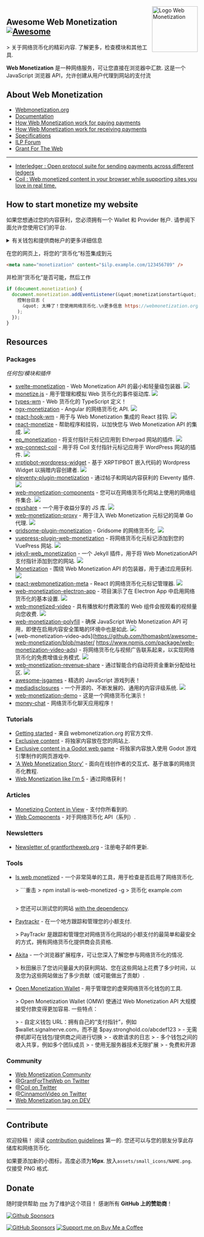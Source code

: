<div class="github-widget" data-repo="thomasbnt/awesome-web-monetization"></div>
<script async src="https://pagead2.googlesyndication.com/pagead/js/adsbygoogle.js"></script><ins class="adsbygoogle" style="display:block" data-ad-client="ca-pub-6890694312814945" data-ad-slot="5473692530" data-ad-format="auto"  data-full-width-responsive="true"></ins><script>(adsbygoogle = window.adsbygoogle || []).push({});</script>
<img src="https://raw.githubusercontent.com/thomasbnt/awesome-web-monetization/master/assets/wm_icon_animated.svg?sanitize=true" alt="Logo Web Monetization" align="right" width="120px" />

## Awesome Web Monetization [![Awesome](https://awesome.re/badge-flat2.svg)](https://awesome.re)

 &gt; 关于网络货币化的精彩内容. 了解更多，检查模块和其他工具.

**Web Monetization** 是一种网络服务，可让您直接在浏览器中汇款.
这是一个 JavaScript 浏览器 API，允许创建从用户代理到网站的支付流



## About Web Monetization

- [Webmonetization.org](https://webmonetization.org/)
- [Documentation](https://webmonetization.org/docs/getting-started)
- [How Web Monetization work for paying payments](https://webmonetization.org/docs/sending)
- [How Web Monetization work for receiving payments](https://webmonetization.org/docs/receiving)
- [Specifications](https://webmonetization.org/specification.html)
- [ILP Forum](https://forum.interledger.org/)
- [Grant For The Web](https://www.grantfortheweb.org/)

---

- [Interledger : Open protocol suite for sending payments across different ledgers](https://interledger.org/)
- [Coil : Web monetized content in your browser while supporting sites you love in real time.](https://coil.com)

## How to start monetize my website

如果您想通过您的内容获利，您必须拥有一个 Wallet 和 Provider 帐户. 请参阅下面允许您使用它们的平台.

<details><summary>有关钱包和提供商帐户的更多详细信息</summary>
<p>
  
---
  
  
| **Wallets** |                                  |                                                         |                                              |                                                      |
| :---------: | :------------------------------: | :-----------------------------------------------------: | :------------------------------------------: | :--------------------------------------------------: |
 | 姓名 | [![Uphold](https://webmonetization.org/img/uphold_logo.svg)](https://uphold.com/) |           [![GateHub](https://webmonetization.org/img/gatehub_logo.svg)](https://gatehub.net/)           | [![Stronghold](https://webmonetization.org/img/stronghold_logo.svg)](https://stronghold.co/real-time-payments#coil) | [New Wallet ?<br>Create a issue !](https://github.com/thomasbnt/awesome-web-monetization/issues/new?assignees=thomasbnt&labels=Wallet%2C+%E2%86%94+WM+repository&template=new-wallet.md&title=%5BWa%5D) |
 | 费用 | 无 |  SEPA：1.00 欧元 &lt; 50,000 欧元<br>电汇：最低 15 美元（最高 150 美元）|  \$3 提款费 |  |
  
如果您已经在使用 XRP Tipbot， [check here to migrate on Uphold](https://webmonetization.org/docs/xrptipbot).

 |  **付款** |  |
| ------------ |   --------------------------------------------------------------------------      |
 | 姓名 | [![Coil](https://webmonetization.org/img/coil_logo.svg)](https://coil.com/signup) |

---
</p>
</details>

在您的网页上，将您的“货币化”标签集成到元

```html
<meta name="monetization" content="$ilp.example.com/123456789" />
```

并检测“货币化”是否可能，然后工作

```js
if (document.monetization) {
  document.monetization.addEventListener(&quot;monetizationstart&quot;, () =&gt; {
    控制台日志（
      &quot; 太棒了！您使用网络货币化.\n更多信息 https://webmonetization.org&quot;
    );
  });
}
```

## Resources

### Packages

_任何包/模块和插件_

- [svelte-monetization](https://github.com/wobsoriano/svelte-monetization)  - Web Monetization API 的最小和轻量级包装器.  ![](https://raw.githubusercontent.com/thomasbnt/awesome-web-monetization/master/assets/small_icons/svelte.png)
- [monetize.js](https://github.com/sunchayn/monetize.js)  - 用于管理和模拟 Web 货币化的事件驱动库.  ![](https://raw.githubusercontent.com/thomasbnt/awesome-web-monetization/master/assets/small_icons/javascript.png)
- [types-wm](https://github.com/dacioromero/types-wm) - Web 货币化的 TypeScript 定义！[](https://raw.githubusercontent.com/thomasbnt/awesome-web-monetization/master/assets/small_icons/typescript.png)
- [ngx-monetization](https://github.com/CDDelta/ngx-monetization)  - Angular 的网络货币化 API.  ![](https://raw.githubusercontent.com/thomasbnt/awesome-web-monetization/master/assets/small_icons/angular.png)
- [react-hook-wm](https://github.com/dacioromero/react-hook-wm)  - 用于与 Web Monetization 集成的 React 挂钩.  ![](https://raw.githubusercontent.com/thomasbnt/awesome-web-monetization/master/assets/small_icons/react.png)
- [react-monetize](https://github.com/guidovizoso/react-monetize)  - 帮助程序和挂钩，以加快您与 Web Monetization API 的集成.  ![](https://raw.githubusercontent.com/thomasbnt/awesome-web-monetization/master/assets/small_icons/react.png)
- [ep_monetization](https://github.com/ISNIT0/ep_monetization)  - 将支付指针元标记应用到 Etherpad 网站的插件.  ![](https://raw.githubusercontent.com/thomasbnt/awesome-web-monetization/master/assets/small_icons/javascript.png)
- [wp-connect-coil](https://wordpress.org/plugins/wp-connect-coil/)  - 用于将 Coil 支付指针元标记应用于 WordPress 网站的插件.  ![](https://raw.githubusercontent.com/thomasbnt/awesome-web-monetization/master/assets/small_icons/wordpress.png)
- [xrptipbot-wordpress-widget](https://wordpress.org/plugins/widget-xrptipbot/)  - 基于 XRPTIPBOT 嵌入代码的 Wordpress Widget 以捐赠内容创建者.  ![](https://raw.githubusercontent.com/thomasbnt/awesome-web-monetization/master/assets/small_icons/wordpress.png)
- [eleventy-plugin-monetization](https://github.com/DanCanetti/eleventy-plugin-monetization)  - 通过帖子和网站内容获利的 Eleventy 插件.  ![](https://raw.githubusercontent.com/thomasbnt/awesome-web-monetization/master/assets/small_icons/11ty.png)
- [web-monetization-components](https://github.com/philnash/web-monetization-components)  - 您可以在网络货币化网站上使用的网络组件集合.  ![](https://raw.githubusercontent.com/thomasbnt/awesome-web-monetization/master/assets/small_icons/javascript.png)
- [revshare](https://github.com/kewbish/revshare)  - 一个用于收益分享的 JS 库.  ![](https://raw.githubusercontent.com/thomasbnt/awesome-web-monetization/master/assets/small_icons/javascript.png)
- [web-monetization-proxy](https://github.com/tcdowney/web-monetization-proxy)  - 用于注入 Web Monetization 元标记的简单 Go 代理.  ![](https://raw.githubusercontent.com/thomasbnt/awesome-web-monetization/master/assets/small_icons/go.png)
- [gridsome-plugin-monetization](https://github.com/Sergix/gridsome-plugin-monetization)  - Gridsome 的网络货币化.  ![](https://raw.githubusercontent.com/thomasbnt/awesome-web-monetization/master/assets/small_icons/gridsome.png)
- [vuepress-plugin-web-monetization](https://github.com/spekulatius/vuepress-plugin-web-monetization)  - 将网络货币化元标记添加到您的 VuePress 网站.  ![](https://raw.githubusercontent.com/thomasbnt/awesome-web-monetization/master/assets/small_icons/vuejs.png)
- [jekyll-web_monetization](https://github.com/philnash/jekyll-web_monetization)  - 一个 Jekyll 插件，用于将 Web MonetizationAPI 支付指针添加到您的网站.  ![](https://raw.githubusercontent.com/thomasbnt/awesome-web-monetization/master/assets/small_icons/jekyll.png)
- [Monetization](https://github.com/KNawm/monetization)  - 围绕 Web Monetization API 的包装器，用于通过应用获利.  ![](https://raw.githubusercontent.com/thomasbnt/awesome-web-monetization/master/assets/small_icons/dart.png)
- [react-webmonetization-meta](https://github.com/uchibeke/react-webmonetization-meta)  - React 的网络货币化元标记管理器.  ![](https://raw.githubusercontent.com/thomasbnt/awesome-web-monetization/master/assets/small_icons/react.png)
- [web-monetization-electron-app](https://github.com/Jasmin2895/web-monetization-electron-app)  - 项目演示了在 Electron App 中启用网络货币化的基本设置.  ![](https://raw.githubusercontent.com/thomasbnt/awesome-web-monetization/master/assets/small_icons/electron.png)
- [web-monetized-video](https://github.com/Jasmin2895/web-monetized-video)  - 具有播放和付费政策的 Web 组件会按观看的视频量向您收费.  ![](https://raw.githubusercontent.com/thomasbnt/awesome-web-monetization/master/assets/small_icons/javascript.png)
- [web-monetization-polyfill](https://github.com/immers-space/web-monetization-polyfill/)  - 确保 JavaScript Web Monetization API 可用，即使在启用内容安全策略的环境中也是如此.  ![](https://raw.githubusercontent.com/thomasbnt/awesome-web-monetization/master/assets/small_icons/javascript.png)
- [web-monetization-video-ads](https://github.com/thomasbnt/awesome-web-monetization/blob/master/ https://www.npmjs.com/package/web-monetization-video-ads)  - 将网络货币化与视频广告联系起来，以实现网络货币化的免费增值业务模式.  ![](https://raw.githubusercontent.com/thomasbnt/awesome-web-monetization/master/assets/small_icons/javascript.png)
- [web-monetization-revenue-share](https://www.npmjs.com/package/web-monetization-revenue-share)  - 通过智能合约自动将资金重新分配给社区.  ![](https://raw.githubusercontent.com/thomasbnt/awesome-web-monetization/master/assets/small_icons/javascript.png)
- [awesome-jsgames](https://github.com/proyecto26/awesome-jsgames) - 精选的 JavaScript 游戏列表！[](https://raw.githubusercontent.com/thomasbnt/awesome-web-monetization/master/assets/small_icons/javascript.png)
- [mediadisclosures](https://github.com/oofdere/mediadisclosures)  - 一个开源的、不断发展的、通用的内容评级系统.  ![](https://raw.githubusercontent.com/thomasbnt/awesome-web-monetization/master/assets/small_icons/javascript.png)
- [web-monetization-demo](https://github.com/peter279k/web-monetization-demo) - 这是一个网络货币化演示！[](https://raw.githubusercontent.com/thomasbnt/awesome-web-monetization/master/assets/small_icons/javascript.png)
- [money-chat](https://github.com/dfoderick/money-chat) - 网络货币化聊天应用程序！[](https://raw.githubusercontent.com/thomasbnt/awesome-web-monetization/master/assets/small_icons/javascript.png)

### Tutorials

- [Getting started](https://webmonetization.org/docs/getting-started) - 来自 webmonetization.org 的官方文件.
- [Exclusive content](https://webmonetization.org/docs/exclusive-content) - 将独家内容放在您的网站上.
- [Exclusive content in a Godot web game](https://innkeepergames.com/how-to-monetize-a-godot-game-with-web-monetization) - 将独家内容放入使用 Godot 游戏引擎制作的网页游戏中.
- ['A Web Monetization Story'](https://esse-dev.github.io/a-web-monetization-story/) - 面向在线创作者的交互式、基于故事的网络货币化教程.
- [Web Monetization like I'm 5](https://dev.to/hacksultan/web-monetization-like-i-m-5-1418) - 通过网络获利！

### Articles

- [Monetizing Content in View](https://dev.to/godwinagedah/monetizing-content-in-view-paying-for-what-you-see-462a) - 支付你所看到的.
- [Web Components](https://dev.to/philnash/web-components-for-the-web-monetization-api-4ed9) - 对于网络货币化 API（系列）.

### Newsletters

- [Newsletter of grantfortheweb.org](https://www.grantfortheweb.org/signup) - 注册电子邮件更新.

### Tools

- [Is web monetized](https://github.com/jkga/is-web-monetized) - 一个非常简单的工具，用于检查是否启用了网络货币化.

  &gt; ```重击
  &gt; npm install is-web-monetized -g
  &gt; 货币化 example.com 
  > ```
  &gt; 您还可以测试您的网站 [with the dependency](https://github.com/jkga/is-web-monetized#usage).

- [Paytrackr](https://github.com/sorxrob/paytrackr) - 在一个地方跟踪和管理您的小额支付.

  &gt; PayTrackr 是跟踪和管理您对网络货币化网站的小额支付的最简单和最安全的方式，拥有网络货币化提供商会员资格.

- [Akita](https://github.com/esse-dev/akita) - 一个浏览器扩展程序，可让您深入了解您参与网络货币化的情况.

  &gt; 秋田展示了您访问量最大的获利网站、您在这些网站上花费了多少时间，以及您为这些网站做出了多少贡献（或可能做出了贡献）.

- [Open Monetization Wallet](https://github.com/signalnerve/openmonetizationwallet) - 用于管理您的虚荣网络货币化钱包的工具.

   &gt; Open Monetization Wallet (OMW) 使通过 Web Monetization API 大规模接受付款变得更加容易. 一些特点：
  >
  &gt; - 自定义钱包 URL：拥有自己的“支付指针”，例如 $wallet.signalnerve.com，而不是 $pay.stronghold.co/abcdef123
  &gt; - 无需停机即可在钱包/提供商之间进行切换
  &gt; - 收款请求的日志
  &gt; - 多个钱包之间的收入共享，例如多个团队成员
  &gt; - 使用无服务器技术无限扩展
  &gt; - 免费和开源

### Community

- [Web Monetization Community](https://community.interledger.org/)
- [@GrantForTheWeb on Twitter](https://twitter.com/GrantForTheWeb)
- [@Coil on Twitter](https://twitter.com/Coil)
- [@CinnamonVideo on Twitter](https://twitter.com/CinnamonVideo)
- [Web Monetization tag on DEV](https://dev.to/t/webmonetization)

---

## Contribute

欢迎投稿！ 阅读 [contribution guidelines](https://github.com/thomasbnt/awesome-web-monetization/blob/master/contributing.md) 第一的.
您还可以与您的朋友分享此存储库和网络货币化.

如果要添加新的小图标，高度必须为**16px**. 放入`assets/small_icons/NAME.png`. 仅接受 PNG 格式.

## Donate 
随时提供帮助 [me](https://github.com/thomasbnt) 为了维护这个项目！
感谢所有 **GitHub 上的赞助商**！

[![Github Sponsors](https://cdn.jsdelivr.net/gh/thomasbnt/sponsors/sponsors.svg)](https://github.com/sponsors/thomasbnt)

[![GitHub Sponsors](https://img.shields.io/badge/Sponsor%20me-%23EA54AE.svg?&style=for-the-badge&logo=github-sponsors&logoColor=white)](https://github.com/sponsors/thomasbnt) [![Support me on Buy Me a Coffee](https://img.shields.io/badge/Support%20me-on%20Buy%20Me%20a%20Coffee-white?style=for-the-badge&logo=buy-me-a-coffee&logoColor=black&labelColor=%23FFDD00)](https://www.buymeacoffee.com/thomasbnt?via=thomasbnt)
